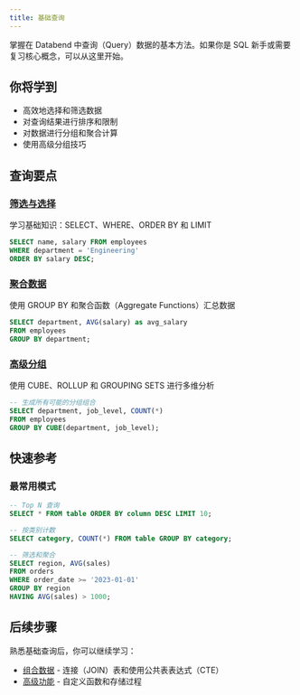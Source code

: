 ```yaml
---
title: 基础查询
---
```


掌握在 Databend 中查询（Query）数据的基本方法。如果你是 SQL 新手或需要复习核心概念，可以从这里开始。

## 你将学到

- 高效地选择和筛选数据
- 对查询结果进行排序和限制
- 对数据进行分组和聚合计算
- 使用高级分组技巧

## 查询要点

### [筛选与选择](./filtering-selection.md)
学习基础知识：SELECT、WHERE、ORDER BY 和 LIMIT
```sql
SELECT name, salary FROM employees 
WHERE department = 'Engineering' 
ORDER BY salary DESC;
```

### [聚合数据](./aggregating-data.md)
使用 GROUP BY 和聚合函数（Aggregate Functions）汇总数据
```sql
SELECT department, AVG(salary) as avg_salary
FROM employees 
GROUP BY department;
```

### [高级分组](./groupby/index.md)
使用 CUBE、ROLLUP 和 GROUPING SETS 进行多维分析
```sql
-- 生成所有可能的分组组合
SELECT department, job_level, COUNT(*)
FROM employees 
GROUP BY CUBE(department, job_level);
```

## 快速参考

### 最常用模式
```sql
-- Top N 查询
SELECT * FROM table ORDER BY column DESC LIMIT 10;

-- 按类别计数
SELECT category, COUNT(*) FROM table GROUP BY category;

-- 筛选和聚合
SELECT region, AVG(sales) 
FROM orders 
WHERE order_date >= '2023-01-01'
GROUP BY region
HAVING AVG(sales) > 1000;
```

## 后续步骤

熟悉基础查询后，你可以继续学习：
- [组合数据](../01-combining-data/index.md) - 连接（JOIN）表和使用公共表表达式（CTE）
- [高级功能](../02-advanced/index.md) - 自定义函数和存储过程